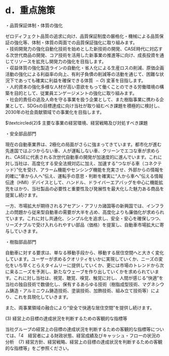 # d．重点施策

・品質保証体制・体質の強化

ゼロディフェクト品質の追求に向け、品質保証制度の厳格化・機械による品質保証の強化等、体制・体質の両面での品質保証強化に取り組みます。  
・技術開発力の強化自動化技術を始めとした新技術の開発、CASE時代に対応する次世代商品の開発、コア技術を活用した新事業の推進等に向け、成長投資を通じてリソースを拡充し開発力の強化を目指します。  
・収益体質の強化製造ラインの自動化・省人化による生産ロスの削減、原価企画活動の強化による利益率の向上、有利子負債の削減等の活動を通じて、困難な状況下であっても確実に利益を確保できる体質 $\frown O )$ 変革を目指します。  
・人的資本の強化多様な人材が高い意欲をもって働くことのできる労働環境の構築を目的として、従業員エンゲージメントの強化に取り組みます。  
・社会的責任の追及人命を守る事業を扱う企業として、また樹脂事業に携わる企業として、SDGsの目標達成に向け当社が取り組むべき課題を積極的に検討し、2030年の社会貢献領域での事業化を目指します。

$\textcircled{2}$ 主要な事業の経営環境、経営戦略及び対処すべき課題

・安全部品部門

現在の自動車業界は、2極化の局面がさらに強まってきています。都市化が進む先進国ではぶつからない車、人が運転しない車、クリーンでエコな車が求められ、CASEに代表される次世代自動車の開発が加速度的に進んでいます。これに対し当社は、高度化する安全法規対応に加え、加速する“つながる車（コネクテッド）”化を受け、アラーム機能やセンシング機能を充実させ、外部からの情報を的確に“車から人へ”伝え、運転手の意思・判断を確実に“人から車へ”伝える情報伝達（HMI）デバイスとして、ハンドル、ドライバーエアバッグを中心に機能拡充をはかり、当社製品の必要性と重要性及び発展性を最大化した魅力ある商品を提案し続けます。

一方、市場拡大が期待されるアセアン・アフリカ諸国等の新興国では、インフラ上の問題から従来型自動車の需要が大半を占め、高度化よりも廉価化が求められています。これに対し共通化、シンプル化を追求し、安全・安心を確保しつつ、リーズナブルで受け入れられやすい部品（価格）を提案し、自動車市場拡大に寄与していきます。

・樹脂部品部門

自動車に対する要求は、単なる移動手段から、移動する居住空間へと大きく変化しています。ユーザーが求めるクオリティをいかに実現していくか、ニーズの変化をいち早くとらえタイムリーに提供していくか、更には市場のトレンドから次に来るニーズを予測し、新たなウェーブを作り出していくかを求められています。これに対し当社は、視覚、聴覚、嗅覚、触覚に対し、人間が感じる“快適”を当社の独自技術で数値化し、保有するあらゆる技術（樹脂成型技術、マグネシウム鋳造・アルミニウム鋳造技術、塗装技術、加飾技術、組み立て技術等）により、これを具現化していきます。

また、両事業領域の融合により“安全で快適な居住空間”を提供し続けます。

(3) 経営上の目標の達成状況を判断するための客観的な指標等

当社グループの経営上の目標の達成状況を判断するための客観的な指標等については、「4　経営者による財政状態、経営成績及びキャッシュ・フローの状況の分析　(7) 経営方針、経営戦略、経営上の目標の達成状況を判断するための客観的な指標等」をご参照ください。